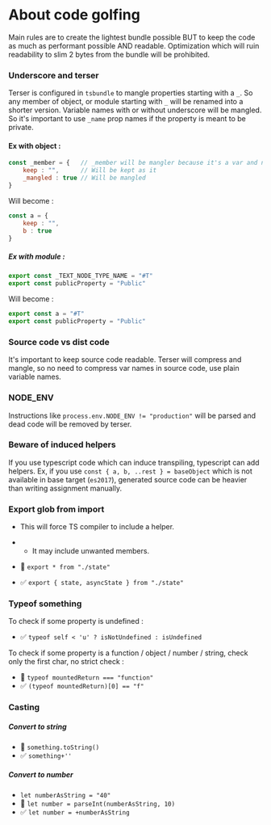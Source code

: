 # About code golfing

Main rules are to create the lightest bundle possible BUT to keep the code as 
much as performant possible AND readable. Optimization which will ruin readability
to slim 2 bytes from the bundle will be prohibited.

### Underscore and terser

Terser is configured in `tsbundle` to mangle properties starting with a `_`.
So any member of object, or module starting with `_` will be renamed into a
shorter version. Variable names with or without underscore will be mangled.
So it's important to use `_name` prop names if the property is meant to be private.

#### Ex with object :
```js
const _member = { 	// _member will be mangler because it's a var and not a prop
	keep : "",		// Will be kept as it
	_mangled : true	// Will be mangled
}
```
Will become :
```js
const a = {
	keep : "",
	b : true
}
```

##### Ex with module :
```js
export const _TEXT_NODE_TYPE_NAME = "#T"
export const publicProperty = "Public"
```
Will become :
```js
export const a = "#T"
export const publicProperty = "Public"
```

### Source code vs dist code

It's important to keep source code readable. Terser will compress and mangle,
so no need to compress var names in source code, use plain variable names.

### NODE_ENV
Instructions like `process.env.NODE_ENV != "production"` will be parsed and dead
code will be removed by terser.

### Beware of induced helpers

If you use typescript code which can induce transpiling, typescript can add helpers.
Ex, if you use `const { a, b, ..rest } = baseObject` which is not available in
base target (`es2017`), generated source code can be heavier than writing
assignment manually.


### Export glob from import

- This will force TS compiler to include a helper.
- + It may include unwanted members. 

- 🚫 `export * from "./state"`
- ✅ `export { state, asyncState } from "./state"`

### Typeof something

To check if some property is undefined :
- ✅ `typeof self < 'u' ? isNotUndefined : isUndefined`

To check if some property is a function / object / number / string,
check only the first char, no strict check :
- 🚫 `typeof mountedReturn === "function"`
- ✅ `(typeof mountedReturn)[0] == "f"`

### Casting

##### Convert to string
- 🚫 `something.toString()`
- ✅ `something+''`

##### Convert to number
- `let numberAsString = "40"`
- 🚫 `let number = parseInt(numberAsString, 10)`
- ✅ `let number = +numberAsString`